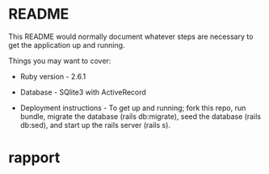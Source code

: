 # README

This README would normally document whatever steps are necessary to get the
application up and running.

Things you may want to cover:

* Ruby version - 2.6.1

* Database - SQlite3 with ActiveRecord

* Deployment instructions - To get up and running; fork this repo, run bundle, migrate the database (rails db:migrate), seed the database (rails db:sed), and start up the rails server (rails s).

# rapport
